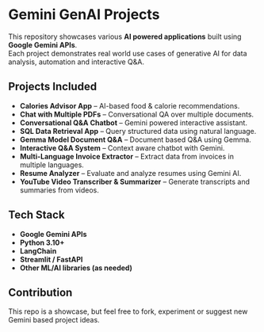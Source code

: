 # Gemini GenAI Projects 

This repository showcases various **AI powered applications** built using **Google Gemini APIs**.  
Each project demonstrates real world use cases of generative AI for data analysis, automation and interactive Q&A.

## Projects Included
- **Calories Advisor App** – AI-based food & calorie recommendations.
- **Chat with Multiple PDFs** – Conversational QA over multiple documents.
- **Conversational Q&A Chatbot** – Gemini powered interactive assistant.
- **SQL Data Retrieval App** – Query structured data using natural language.
- **Gemma Model Document Q&A** – Document based Q&A using Gemma.
- **Interactive Q&A System** – Context aware chatbot with Gemini.
- **Multi-Language Invoice Extractor** – Extract data from invoices in multiple languages.
- **Resume Analyzer** – Evaluate and analyze resumes using Gemini AI.
- **YouTube Video Transcriber & Summarizer** – Generate transcripts and summaries from videos.

## Tech Stack
- **Google Gemini APIs**
- **Python 3.10+**
- **LangChain**
- **Streamlit / FastAPI**
- **Other ML/AI libraries (as needed)**

##  Contribution
This repo is a showcase, but feel free to fork, experiment or suggest new Gemini based project ideas.
